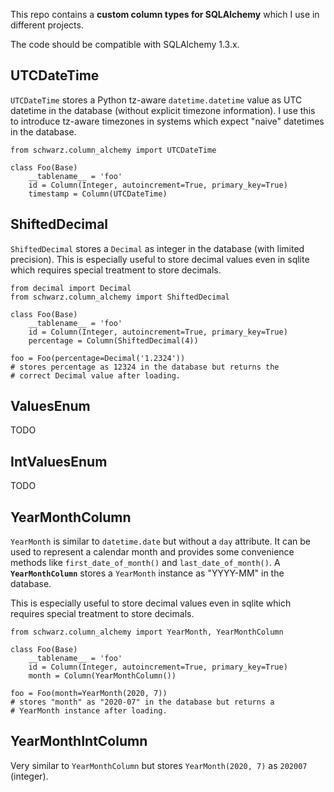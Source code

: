 
This repo contains a **custom column types for SQLAlchemy** which I use in different projects.

The code should be compatible with SQLAlchemy 1.3.x.


UTCDateTime
-----------

`UTCDateTime` stores a Python tz-aware `datetime.datetime` value as UTC datetime in the database (without explicit timezone information). I use this to introduce tz-aware timezones in systems which expect "naive" datetimes in the database.

    from schwarz.column_alchemy import UTCDateTime

    class Foo(Base)
        __tablename__ = 'foo'
        id = Column(Integer, autoincrement=True, primary_key=True)
        timestamp = Column(UTCDateTime)


ShiftedDecimal
--------------

`ShiftedDecimal` stores a `Decimal` as integer in the database (with limited precision). This is especially useful to store decimal values even in sqlite which requires special treatment to store decimals.

    from decimal import Decimal
    from schwarz.column_alchemy import ShiftedDecimal

    class Foo(Base)
        __tablename__ = 'foo'
        id = Column(Integer, autoincrement=True, primary_key=True)
        percentage = Column(ShiftedDecimal(4))
    
    foo = Foo(percentage=Decimal('1.2324'))
    # stores percentage as 12324 in the database but returns the
    # correct Decimal value after loading.


ValuesEnum
-----------
TODO

IntValuesEnum
-------------
TODO


YearMonthColumn
---------------

`YearMonth` is similar to `datetime.date` but without a `day` attribute. It can be used to represent a calendar month and provides some convenience methods like `first_date_of_month()` and `last_date_of_month()`. A **`YearMonthColumn`** stores a `YearMonth` instance as "YYYY-MM" in the database.

This is especially useful to store decimal values even in sqlite which requires special treatment to store decimals.

    from schwarz.column_alchemy import YearMonth, YearMonthColumn

    class Foo(Base)
        __tablename__ = 'foo'
        id = Column(Integer, autoincrement=True, primary_key=True)
        month = Column(YearMonthColumn())

    foo = Foo(month=YearMonth(2020, 7))
    # stores "month" as "2020-07" in the database but returns a
    # YearMonth instance after loading.


YearMonthIntColumn
------------------

Very similar to `YearMonthColumn` but stores `YearMonth(2020, 7)` as `202007` (integer).

